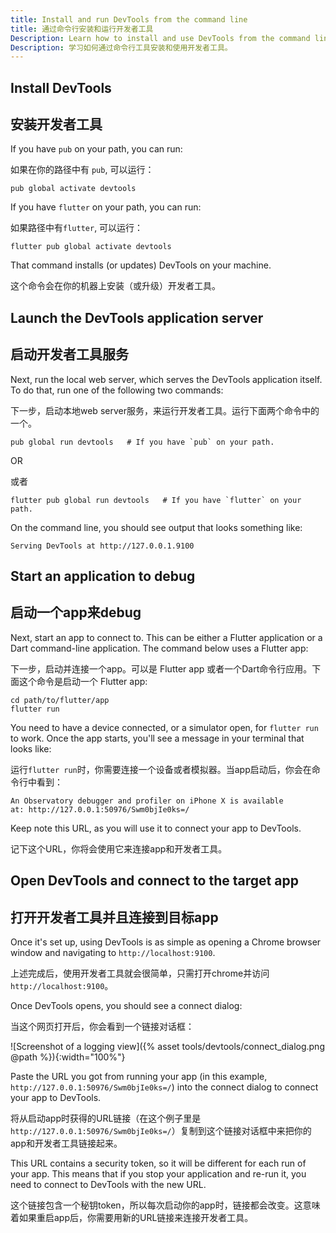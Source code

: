 ```yaml
---
title: Install and run DevTools from the command line
title: 通过命令行安装和运行开发者工具
Description: Learn how to install and use DevTools from the command line.
Description: 学习如何通过命令行工具安装和使用开发者工具。
---
```


## Install DevTools

## 安装开发者工具

If you have `pub` on your path, you can run:

如果在你的路径中有 `pub`, 可以运行：

```
pub global activate devtools
```

If you have `flutter` on your path, you can run:

如果路径中有`flutter`, 可以运行：

```
flutter pub global activate devtools
```

That command installs (or updates) DevTools on your machine.

这个命令会在你的机器上安装（或升级）开发者工具。

## Launch the DevTools application server

## 启动开发者工具服务

Next, run the local web server, which serves the DevTools
application itself. To do that, run one of the following
two commands:

下一步，启动本地web server服务，来运行开发者工具。运行下面两个命令中的一个。

```
pub global run devtools   # If you have `pub` on your path.
```

OR

或者

```
flutter pub global run devtools   # If you have `flutter` on your path.
```

On the command line, you should see output that looks something like:

```
Serving DevTools at http://127.0.0.1.9100
```

## Start an application to debug

## 启动一个app来debug

Next, start an app to connect to. This can be either a Flutter application
or a Dart command-line application. The command below uses a Flutter app:

下一步，启动并连接一个app。可以是 Flutter app 或者一个Dart命令行应用。下面这个命令是启动一个 Flutter app:

```
cd path/to/flutter/app
flutter run
```

You need to have a device connected, or a simulator open, for
`flutter run` to work. Once the app starts, you'll see a
message in your terminal that looks like:

运行`flutter run`时，你需要连接一个设备或者模拟器。当app启动后，你会在命令行中看到：


```
An Observatory debugger and profiler on iPhone X is available
at: http://127.0.0.1:50976/Swm0bjIe0ks=/
```

Keep note this URL, as you will use it to connect your app to
DevTools.

记下这个URL，你将会使用它来连接app和开发者工具。

## Open DevTools and connect to the target app

## 打开开发者工具并且连接到目标app

Once it's set up, using DevTools is as simple as opening a 
Chrome browser window and navigating to `http://localhost:9100`.

上述完成后，使用开发者工具就会很简单，只需打开chrome并访问 `http://localhost:9100`。

Once DevTools opens, you should see a connect dialog:

当这个网页打开后，你会看到一个链接对话框：

![Screenshot of a logging view]({% asset tools/devtools/connect_dialog.png @path %}){:width="100%"}

Paste the URL you got from running your app (in this example,
`http://127.0.0.1:50976/Swm0bjIe0ks=/`) into the connect dialog
to connect your app to DevTools.

将从启动app时获得的URL链接（在这个例子里是`http://127.0.0.1:50976/Swm0bjIe0ks=/`）复制到这个链接对话框中来把你的app和开发者工具链接起来。

This URL contains a security token, so it will be different
for each run of your app. This means that if you stop your
application and re-run it, you need to connect to DevTools
with the new URL.

这个链接包含一个秘钥token，所以每次启动你的app时，链接都会改变。这意味着如果重启app后，你需要用新的URL链接来连接开发者工具。

